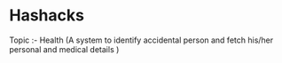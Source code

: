 # Hashacks
 Topic :- Health (A system to identify accidental person and fetch his/her personal and medical details )
